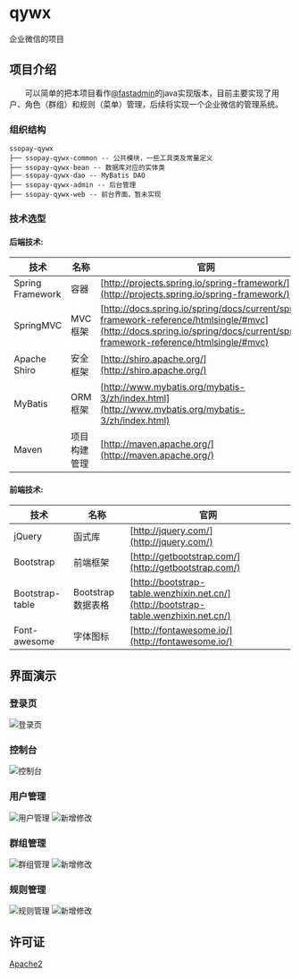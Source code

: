 # qywx
企业微信的项目

## 项目介绍

　　可以简单的把本项目看作[@fastadmin](https://gitee.com/karson/fastadmin)的java实现版本，目前主要实现了用户、角色（群组）和规则（菜单）管理，后续将实现一个企业微信的管理系统。

### 组织结构

```
ssopay-qywx
├── ssopay-qywx-common -- 公共模块，一些工具类及常量定义
├── ssopay-qywx-bean -- 数据库对应的实体类
├── ssopay-qywx-dao -- MyBatis DAO
├── ssopay-qywx-admin -- 后台管理
├── ssopay-qywx-web -- 前台界面，暂未实现
```

### 技术选型

#### 后端技术:
技术 | 名称 | 官网
----|------|----
Spring Framework | 容器  | [http://projects.spring.io/spring-framework/](http://projects.spring.io/spring-framework/)
SpringMVC | MVC框架  | [http://docs.spring.io/spring/docs/current/spring-framework-reference/htmlsingle/#mvc](http://docs.spring.io/spring/docs/current/spring-framework-reference/htmlsingle/#mvc)
Apache Shiro | 安全框架  | [http://shiro.apache.org/](http://shiro.apache.org/)
MyBatis | ORM框架  | [http://www.mybatis.org/mybatis-3/zh/index.html](http://www.mybatis.org/mybatis-3/zh/index.html)
Maven | 项目构建管理  | [http://maven.apache.org/](http://maven.apache.org/)

#### 前端技术:
技术 | 名称 | 官网
----|------|----
jQuery | 函式库  | [http://jquery.com/](http://jquery.com/)
Bootstrap | 前端框架  | [http://getbootstrap.com/](http://getbootstrap.com/)
Bootstrap-table | Bootstrap数据表格  | [http://bootstrap-table.wenzhixin.net.cn/](http://bootstrap-table.wenzhixin.net.cn/)
Font-awesome | 字体图标  | [http://fontawesome.io/](http://fontawesome.io/)

## 界面演示
### 登录页
![登录页](http://7xsmaf.com1.z0.glb.clouddn.com/login.png "登录页")
### 控制台
![控制台](http://7xsmaf.com1.z0.glb.clouddn.com/1.png "控制台")
### 用户管理
![用户管理](http://7xsmaf.com1.z0.glb.clouddn.com/2.png "用户管理")
![新增修改](http://7xsmaf.com1.z0.glb.clouddn.com/add.png "新增修改")
### 群组管理
![群组管理](http://7xsmaf.com1.z0.glb.clouddn.com/3.png "群组管理")
![新增修改](http://7xsmaf.com1.z0.glb.clouddn.com/add2.png "新增修改")
### 规则管理
![规则管理](http://7xsmaf.com1.z0.glb.clouddn.com/4.png "规则管理")
![新增修改](http://7xsmaf.com1.z0.glb.clouddn.com/add3.png "新增修改")

## 许可证

[Apache2](LICENSE "Apache2")
